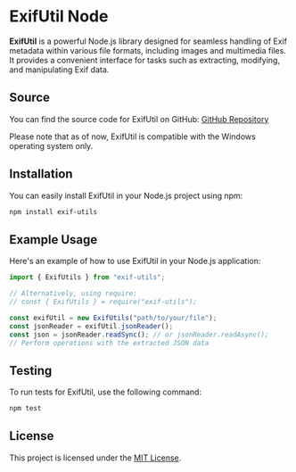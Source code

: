 # ExifUtil Node

**ExifUtil** is a powerful Node.js library designed for seamless handling of Exif metadata within various file formats, including images and multimedia files. It provides a convenient interface for tasks such as extracting, modifying, and manipulating Exif data.

## Source

You can find the source code for ExifUtil on GitHub: [GitHub Repository](https://github.com/mshwarzberg/exif-utils)

Please note that as of now, ExifUtil is compatible with the Windows operating system only.

## Installation

You can easily install ExifUtil in your Node.js project using npm:

```bash
npm install exif-utils
```

## Example Usage

Here's an example of how to use ExifUtil in your Node.js application:

```javascript
import { ExifUtils } from "exif-utils";

// Alternatively, using require:
// const { ExifUtils } = require("exif-utils");

const exifUtil = new ExifUtils("path/to/your/file");
const jsonReader = exifUtil.jsonReader();
const json = jsonReader.readSync(); // or jsonReader.readAsync();
// Perform operations with the extracted JSON data
```

## Testing

To run tests for ExifUtil, use the following command:

```bash
npm test
```

## License

This project is licensed under the [MIT License](https://mit-license.org/).